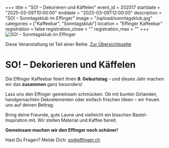 +++
title = "SO! – Dekorieren und Käffelen"
event_id = 202517
startdate = "2025-03-09T10:00:00"
enddate = "2025-03-09T12:00:00"
description = "SO! – Sonntagsklub im Effinger"
image = "/upload/sonntagsklub.jpg"
categories = ["Kaffeebar", "Sonntagsklub"]
location = "Effinger Kaffeebar"
registration = false
registration_close = ""
registration_max = ""
+++
![SO! – Sonntagsklub im Effinger](/upload/sonntagsklub.jpg)
       
Diese Veranstaltung ist Teil einer Reihe. [Zur Übersichtsseite](/sonntagsklub/#t)

# SO! – Dekorieren und Käffelen

Die Effinger Kaffeebar feiert ihren **9. Geburtstag** – und dieses Jahr machen wir das **zusammen** ganz besonders!

Lass uns den Effinger gemeinsam schmücken. Ob mit bunten Girlanden, handgemachten Dekoelementen oder einfach frischen Ideen – wir freuen uns auf deinen Beitrag.

Bring deine Freunde, gute Laune und vielleicht ein bisschen Bastel-Inspiration mit.
Wir stellen Material und Kaffee bereit.

**Gemeinsam machen wir den Effinger noch schöner!**

Hast Du Fragen? Melde Dich: so@effinger.ch
